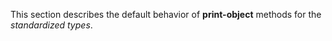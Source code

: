  

This section describes the default behavior of **print-object** methods for the *standardized types*.

 